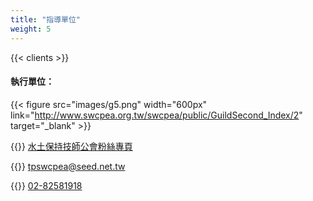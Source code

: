 ```yaml
---
title: "指導單位"
weight: 5
---
```


{{< clients >}}

#### 執行單位：

{{< figure src="images/g5.png" width="600px" link="http://www.swcpea.org.tw/swcpea/public/GuildSecond_Index/2" target="_blank" >}}

{{<icon class="fa-facebook">}}&nbsp;[水土保持技師公會粉絲專頁](https://www.facebook.com/swcpea/)

{{<icon class="fa-envelope">}}&nbsp;[tpswcpea@seed.net.tw](mailto:tpswcpea@seed.net.tw)

{{<icon class="fa-phone">}}&nbsp;[02-82581918](tel:0282581918)



